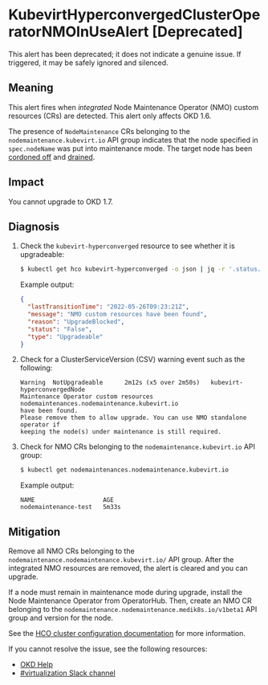 # KubevirtHyperconvergedClusterOperatorNMOInUseAlert [Deprecated]

This alert has been deprecated; it does not indicate a genuine issue. If
triggered, it may be safely ignored and silenced.

## Meaning

<!--DS: This alert fires when _integrated_ Node Maintenance Operator (NMO)
custom resources (CRs) are detected. This alert only affects {VirtProductName}
4.10.-->

<!--DS: The Node Maintenance Operator is not included with {VirtProductName}
4.11.0 or later. Instead, the Operator is installed from OperatorHub.-->

<!--DS: The presence of `NodeMaintenance` CRs belonging to the
`nodemaintenance.kubevirt.io` API group indicates that the node specified in
`spec.nodeName` was put into maintenance mode. The target node has been cordoned
off and drained.-->

<!--USstart-->
This alert fires when _integrated_ Node Maintenance Operator (NMO) custom
resources (CRs) are detected. This alert only affects OKD 1.6.

The presence of `NodeMaintenance` CRs belonging to the
`nodemaintenance.kubevirt.io` API group indicates that the node specified in
`spec.nodeName` was put into maintenance mode. The target node has been
[cordoned off](https://kubernetes.io/docs/reference/generated/kubectl/kubectl-commands#cordon)
and [drained](https://kubernetes.io/docs/tasks/administer-cluster/safely-drain-node/#use-kubectl-drain-to-remove-a-node-from-service).
<!--USend-->

## Impact

<!--DS: You cannot upgrade to {VirtProductName} 4.11.-->
<!--USstart-->
You cannot upgrade to OKD 1.7.
<!--USend-->

## Diagnosis

1. Check the `kubevirt-hyperconverged` resource to see whether it is upgradeable:

   ```bash
   $ kubectl get hco kubevirt-hyperconverged -o json | jq -r '.status.conditions[] | select(.type == "Upgradeable")'
   ```

   Example output:

   ```json
   {
     "lastTransitionTime": "2022-05-26T09:23:21Z",
     "message": "NMO custom resources have been found",
     "reason": "UpgradeBlocked",
     "status": "False",
     "type": "Upgradeable"
   }
   ```

2. Check for a ClusterServiceVersion (CSV) warning event such as the following:

   ```text
   Warning  NotUpgradeable      2m12s (x5 over 2m50s)   kubevirt-hyperconvergedNode
   Maintenance Operator custom resources nodemaintenances.nodemaintenance.kubevirt.io
   have been found.
   Please remove them to allow upgrade. You can use NMO standalone operator if
   keeping the node(s) under maintenance is still required.
   ```

3. Check for NMO CRs belonging to the `nodemaintenance.kubevirt.io` API group:

   ```bash
   $ kubectl get nodemaintenances.nodemaintenance.kubevirt.io
   ```

   Example output:

   ```text
   NAME                   AGE
   nodemaintenance-test   5m33s
   ```

## Mitigation

Remove all NMO CRs belonging to the
`nodemaintenance.nodemaintenance.kubevirt.io/` API group. After the integrated
NMO resources are removed, the alert is cleared and you can upgrade.

If a node must remain in maintenance mode during upgrade, install the Node
Maintenance Operator from OperatorHub. Then, create an NMO CR belonging to the
`nodemaintenance.nodemaintenance.medik8s.io/v1beta1` API group and version for
the node.

<!--DS: If you cannot resolve the issue, log in to the
link:https://access.redhat.com[Customer Portal] and open a support case,
attaching the artifacts gathered during the diagnosis procedure.-->
<!--USstart-->
See the [HCO cluster configuration documentation](https://github.com/kubevirt/hyperconverged-cluster-operator/blob/main/docs/cluster-configuration.md#enablecommonbootimageimport-feature-gate)
for more information.

If you cannot resolve the issue, see the following resources:

- [OKD Help](https://okd.io/docs/community/help/)
- [#virtualization Slack channel](https://kubernetes.slack.com/channels/virtualization)
<!--USend-->
